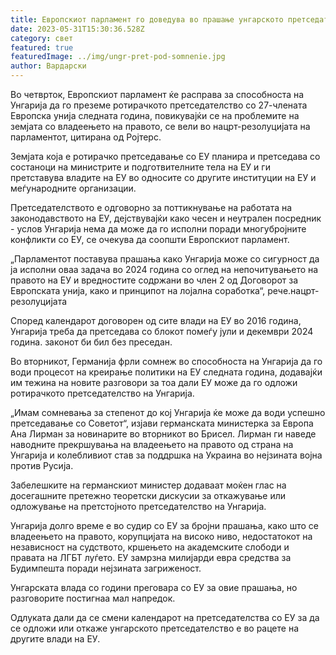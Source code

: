 ```yaml
---
title: Европскиот парламент го доведува во прашање унгарското претседателство со ЕУ
date: 2023-05-31T15:30:36.528Z
category: свет
featured: true
featuredImage: ../img/ungr-pret-pod-somnenie.jpg
author: Вардарски
---
```

Во четврток, Европскиот парламент ќе расправа за способноста на Унгарија да го преземе ротирачкото претседателство со 27-члената Европска унија следната година, повикувајќи се на проблемите на земјата со владеењето на правото, се вели во нацрт-резолуцијата на парламентот, цитирана од Ројтерс.

Земјата која е ротирачко претседавање со ЕУ планира и претседава со состаноци на министрите и подготвителните тела на ЕУ и ги претставува владите на ЕУ во односите со другите институции на ЕУ и меѓународните организации.

Претседателството е одговорно за поттикнување на работата на законодавството на ЕУ, дејствувајќи како чесен и неутрален посредник - услов Унгарија нема да може да го исполни поради многубројните конфликти со ЕУ, се очекува да соопшти Европскиот парламент.

„Парламентот поставува прашања како Унгарија може со сигурност да ја исполни оваа задача во 2024 година со оглед на непочитувањето на правото на ЕУ и вредностите содржани во член 2 од Договорот за Европската унија, како и принципот на лојална соработка“, рече.нацрт-резолуцијата

Според календарот договорен од сите влади на ЕУ во 2016 година, Унгарија треба да претседава со блокот помеѓу јули и декември 2024 година. законот би бил без преседан.

Во вторникот, Германија фрли сомнеж во способноста на Унгарија да го води процесот на креирање политики на ЕУ следната година, додавајќи им тежина на новите разговори за тоа дали ЕУ може да го одложи ротирачкото претседателство на Унгарија.

„Имам сомневања за степенот до кој Унгарија ќе може да води успешно претседавање со Советот“, изјави германската министерка за Европа Ана Лирман за новинарите во вторникот во Брисел. Лирман ги наведе наводните прекршувања на владеењето на правото од страна на Унгарија и колебливиот став за поддршка на Украина во нејзината војна против Русија.

Забелешките на германскиот министер додаваат моќен глас на досегашните претежно теоретски дискусии за откажување или одложување на претстојното претседателство на Унгарија.

Унгарија долго време е во судир со ЕУ за бројни прашања, како што се владеењето на правото, корупцијата на високо ниво, недостатокот на независност на судството, кршењето на академските слободи и правата на ЛГБТ луѓето. ЕУ замрзна милијарди евра средства за Будимпешта поради нејзината загриженост.

Унгарската влада со години преговара со ЕУ за овие прашања, но разговорите постигнаа мал напредок.

Одлуката дали да се смени календарот на претседателства со ЕУ за да се одложи или откаже унгарското претседателство е во рацете на другите влади на ЕУ.